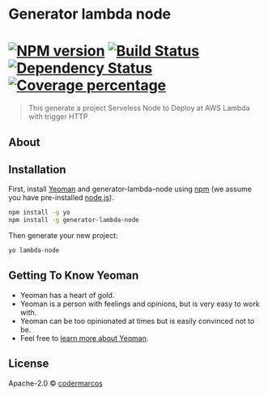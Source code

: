 # Generator lambda node
# [![NPM version][npm-image]][npm-url] [![Build Status][travis-image]][travis-url] [![Dependency Status][daviddm-image]][daviddm-url] [![Coverage percentage][coveralls-image]][coveralls-url]
> This generate a project Serveless Node to Deploy at AWS Lambda with trigger HTTP

## About



## Installation

First, install [Yeoman](http://yeoman.io) and generator-lambda-node using [npm](https://www.npmjs.com/) (we assume you have pre-installed [node.js](https://nodejs.org/)).

```bash
npm install -g yo
npm install -g generator-lambda-node
```

Then generate your new project:

```bash
yo lambda-node
```

## Getting To Know Yeoman

 * Yeoman has a heart of gold.
 * Yeoman is a person with feelings and opinions, but is very easy to work with.
 * Yeoman can be too opinionated at times but is easily convinced not to be.
 * Feel free to [learn more about Yeoman](http://yeoman.io/).

## License

Apache-2.0 © [codermarcos]()


[npm-image]: https://badge.fury.io/js/generator-lambda-node.svg
[npm-url]: https://npmjs.org/package/generator-lambda-node
[travis-image]: https://travis-ci.com/codermarcos/generator-lambda-node.svg?branch=master
[travis-url]: https://travis-ci.com/codermarcos/generator-lambda-node
[daviddm-image]: https://david-dm.org/codermarcos/generator-lambda-node.svg?theme=shields.io
[daviddm-url]: https://david-dm.org/codermarcos/generator-lambda-node
[coveralls-image]: https://coveralls.io/repos/codermarcos/generator-lambda-node/badge.svg
[coveralls-url]: https://coveralls.io/r/codermarcos/generator-lambda-node
